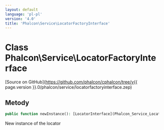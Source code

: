```yaml
---
layout: default
language: 'pl-pl'
version: '4.0'
title: 'Phalcon\Service\LocatorFactoryInterface'
---
```

# Class **Phalcon\Service\LocatorFactoryInterface**

[Source on GitHub](https://github.com/phalcon/cphalcon/tree/v{{ page.version }}.0/phalcon/service/locatorfactoryinterface.zep)

## Metody

```php
public function newInstance(): [LocatorInterface](Phalcon_Service_LocatorInterface);
```

New instance of the locator